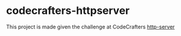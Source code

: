 # codecrafters-httpserver

This project is made given the challenge at CodeCrafters [http-server](https://app.codecrafters.io/courses/http-server/introduction)
